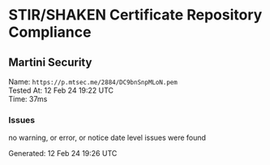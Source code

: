 # STIR/SHAKEN Certificate Repository Compliance

## Martini Security

Name: `https://p.mtsec.me/2884/DC9bnSnpMLoN.pem`\
Tested At: 12 Feb 24 19:22 UTC\
Time: 37ms

### Issues

no warning, or error, or notice date level issues were found

Generated: 12 Feb 24 19:26 UTC